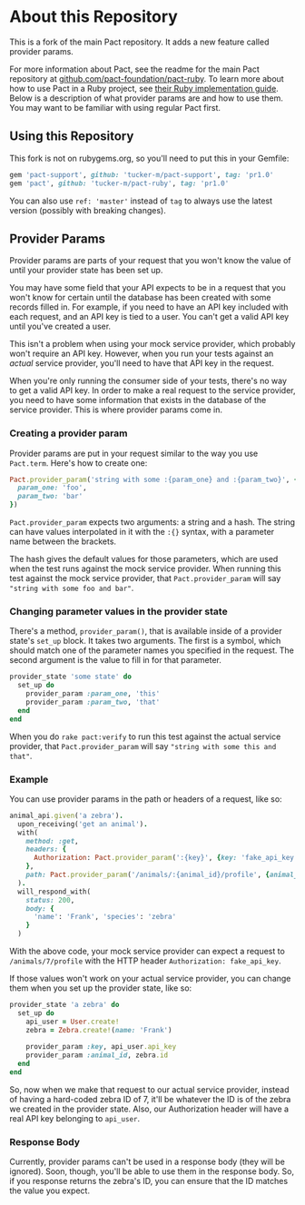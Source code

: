 # About this Repository

This is a fork of the main Pact repository. It adds a new feature called provider params.

For more information about Pact, see the readme for the main Pact repository at
[github.com/pact-foundation/pact-ruby](https://github.com/pact-foundation/pact-ruby). To learn more about
how to use Pact in a Ruby project, see [their Ruby implementation guide](https://docs.pact.io/documentation/ruby.html).
Below is a description of what provider params are and how to use them. You may want to be familiar with using
regular Pact first.

## Using this Repository

This fork is not on rubygems.org, so you'll need to put this in your Gemfile:

```ruby
gem 'pact-support', github: 'tucker-m/pact-support', tag: 'pr1.0'
gem 'pact', github: 'tucker-m/pact-ruby', tag: 'pr1.0'
```

You can also use `ref: 'master'` instead of `tag` to always use the latest version (possibly with breaking changes).

## Provider Params

Provider params are parts of your request that you won't know the value of until your provider state
has been set up.

You may have some field that your API expects to be in a request that you won't know for certain
until the database has been created with some records filled in. For example, if you need to have an
API key included with each request, and an API key is tied to a user. You can't get a valid
API key until you've created a user.

This isn't a problem when using your mock service provider, which probably won't
require an API key. However, when you run your tests against an *actual* service provider, you'll need
to have that API key in the request.

When you're only running the consumer side of your tests, there's no way to get
a valid API key. In order to make a real request to the service provider, you need
to have some information that exists in the database of the service provider. This is where provider
params come in.

### Creating a provider param

Provider params are put in your request similar to the way you use `Pact.term`. Here's how to create one:

```ruby
Pact.provider_param('string with some :{param_one} and :{param_two}', {
  param_one: 'foo',
  param_two: 'bar'
})
```

`Pact.provider_param` expects two arguments: a string and a hash. The string can have values interpolated
in it with the `:{}` syntax, with a parameter name between the brackets.

The hash gives the default values
for those parameters, which are used when the test runs against the mock service provider. When running
this test against the mock service provider, that `Pact.provider_param` will say
`"string with some foo and bar"`.

### Changing parameter values in the provider state 


There's a method, `provider_param()`, that is available inside of a provider state's `set_up` block.
It takes two arguments. The first is a symbol, which should match one of the parameter names you specified
in the request. The second argument is the value to fill in for that parameter.

```ruby
provider_state 'some state' do
  set_up do
    provider_param :param_one, 'this'
    provider_param :param_two, 'that'
  end
end
```

When you do `rake pact:verify` to run this test against the actual service provider, that
`Pact.provider_param` will say
`"string with some this and that"`.

### Example

You can use provider params in the path or headers of a request, like so:

```ruby
animal_api.given('a zebra').
  upon_receiving('get an animal').
  with(
    method: :get,
    headers: {
      Authorization: Pact.provider_param(':{key}', {key: 'fake_api_key'}),
    },
    path: Pact.provider_param('/animals/:{animal_id}/profile', {animal_id: '7'}),
  ).
  will_respond_with(
    status: 200,
    body: {
      'name': 'Frank', 'species': 'zebra'
    }
  )
```

With the above code, your mock service provider can expect a request to `/animals/7/profile` with the HTTP
header `Authorization: fake_api_key`.

If those values won't work on your actual service provider, you can change them when you set up the
provider state, like so:

```ruby
provider_state 'a zebra' do
  set_up do
    api_user = User.create!
    zebra = Zebra.create!(name: 'Frank')
  
    provider_param :key, api_user.api_key
    provider_param :animal_id, zebra.id
  end
end
```

So, now when we make that request to our actual service provider, instead of having a hard-coded
zebra ID of 7, it'll be whatever the ID is of the zebra we created in the provider state. Also,
our Authorization header will have a real API key belonging to `api_user`.

### Response Body

Currently, provider params can't be used in a response body (they will be ignored). Soon, though,
you'll be able to use them in the response body. So, if you response returns the zebra's ID, you can
ensure that the ID matches the value you expect.
